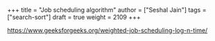 +++
title = "Job scheduling algorithm"
author = ["Seshal Jain"]
tags = ["search-sort"]
draft = true
weight = 2109
+++

<https://www.geeksforgeeks.org/weighted-job-scheduling-log-n-time/>
